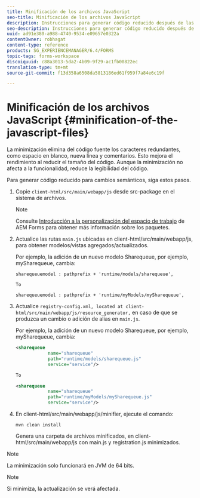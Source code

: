 ```yaml
---
title: Minificación de los archivos JavaScript
seo-title: Minificación de los archivos JavaScript
description: Instrucciones para generar código reducido después de las personalizaciones del espacio de trabajo de AEM Forms para optimizar los archivos JS para la web.
seo-description: Instrucciones para generar código reducido después de las personalizaciones del espacio de trabajo de AEM Forms para optimizar los archivos JS para la web.
uuid: ad91e380-a988-4740-9534-e09657e0322a
contentOwner: robhagat
content-type: reference
products: SG_EXPERIENCEMANAGER/6.4/FORMS
topic-tags: forms-workspace
discoiquuid: c88a3013-5da2-4b09-9f29-ac1fb00822ec
translation-type: tm+mt
source-git-commit: f13d358a6508da5813186ed61f959f7a84e6c19f

---
```



# Minificación de los archivos JavaScript {#minification-of-the-javascript-files}

La minimización elimina del código fuente los caracteres redundantes, como espacio en blanco, nueva línea y comentarios. Esto mejora el rendimiento al reducir el tamaño del código. Aunque la minimización no afecta a la funcionalidad, reduce la legibilidad del código.

Para generar código reducido para cambios semánticos, siga estos pasos.

1. Copie `client-html/src/main/webapp/js` desde src-package en el sistema de archivos.

   >[!NOTE]
   >
   >Consulte [Introducción a la personalización del espacio de trabajo](/help/forms/using/introduction-customizing-html-workspace.md) de AEM Forms para obtener más información sobre los paquetes.

1. Actualice las rutas `main.js` ubicadas en client-html/src/main/webapp/js, para obtener modelos/vistas agregados/actualizados.

   Por ejemplo, la adición de un nuevo modelo Sharequeue, por ejemplo, mySharequeue, cambia:

   ```
   sharequeuemodel : pathprefix + 'runtime/models/sharequeue',
   
   To
   
   sharequeuemodel : pathprefix + 'runtime/myModels/mySharequeue',
   ```

1. Actualice `registry-config.xml, located at client-html/src/main/webapp/js/resource_generator,` en caso de que se produzca un cambio o adición de alias en `main.js`.

   Por ejemplo, la adición de un nuevo modelo Sharequeue, por ejemplo, mySharequeue, cambia:

   ```xml
   <sharequeue
               name="sharequeue"
               path="runtime/models/sharequeue.js"
               service="service"/>
   
   To
   
   <sharequeue
               name="sharequeue"
               path="runtime/myModels/mySharequeue.js"
               service="service"/>
   ```

1. En client-html/src/main/webapp/js/minifier, ejecute el comando:

   ```shell
   mvn clean install
   ```

   Genera una carpeta de archivos minificados, en client-html/src/main/webapp/js con main.js y registration.js minimizados.

>[!NOTE]
>
>La minimización solo funcionará en JVM de 64 bits.

>[!NOTE]
>
>Si minimiza, la actualización se verá afectada.
